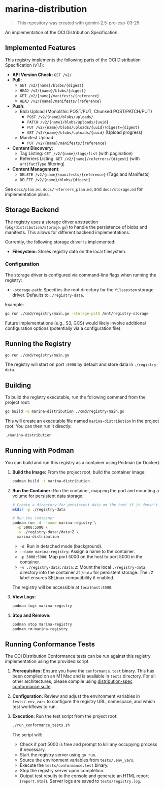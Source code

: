 # marina-distribution

> This repository was created with gemini-2.5-pro-exp-03-25

An implementation of the OCI Distribution Specification.

## Implemented Features

This registry implements the following parts of the OCI Distribution Specification (v1.1):

*   **API Version Check:** `GET /v2/`
*   **Pull:**
    *   `GET /v2/{name}/blobs/{digest}`
    *   `HEAD /v2/{name}/blobs/{digest}`
    *   `GET /v2/{name}/manifests/{reference}`
    *   `HEAD /v2/{name}/manifests/{reference}`
*   **Push:**
    *   Blob Upload (Monolithic POST/PUT, Chunked POST/PATCH/PUT)
        *   `POST /v2/{name}/blobs/uploads/`
        *   `PATCH /v2/{name}/blobs/uploads/{uuid}`
        *   `PUT /v2/{name}/blobs/uploads/{uuid}?digest={digest}`
        *   `GET /v2/{name}/blobs/uploads/{uuid}` (Upload progress)
    *   Manifest Upload
        *   `PUT /v2/{name}/manifests/{reference}`
*   **Content Discovery:**
    *   Tag Listing: `GET /v2/{name}/tags/list` (with pagination)
    *   Referrers Listing: `GET /v2/{name}/referrers/{digest}` (with `artifactType` filtering)
*   **Content Management:**
    *   `DELETE /v2/{name}/manifests/{reference}` (Tags and Manifests)
    *   `DELETE /v2/{name}/blobs/{digest}`

See `docs/plan.md`, `docs/referrers_plan.md`, and `docs/storage.md` for implementation plans.

## Storage Backend

The registry uses a storage driver abstraction (`pkg/distribution/storage.go`) to handle the persistence of blobs and manifests. This allows for different backend implementations.

Currently, the following storage driver is implemented:

*   **Filesystem:** Stores registry data on the local filesystem.

### Configuration

The storage driver is configured via command-line flags when running the registry:

*   `-storage-path`: Specifies the root directory for the `filesystem` storage driver. Defaults to `./registry-data`.

Example:
```bash
go run ./cmd/registry/main.go -storage-path /mnt/registry-storage
```

Future implementations (e.g., S3, GCS) would likely involve additional configuration options (potentially via a configuration file).

## Running the Registry

```bash
go run ./cmd/registry/main.go
```

The registry will start on port `:5000` by default and store data in `./registry-data`.

## Building

To build the registry executable, run the following command from the project root:

```bash
go build -o marina-distribution ./cmd/registry/main.go
```

This will create an executable file named `marina-distribution` in the project root. You can then run it directly:

```bash
./marina-distribution
```

## Running with Podman

You can build and run this registry as a container using Podman (or Docker).

1.  **Build the Image:** From the project root, build the container image:

    ```bash
    podman build -t marina-distribution .
    ```

2.  **Run the Container:** Run the container, mapping the port and mounting a volume for persistent data storage:

    ```bash
    # Create a directory for persistent data on the host if it doesn't exist
    mkdir -p ./registry-data

    # Run the container
    podman run -d --name marina-registry \
      -p 5000:5000 \
      -v ./registry-data:/data:Z \
      marina-distribution
    ```

    *   `-d`: Run in detached mode (background).
    *   `--name marina-registry`: Assign a name to the container.
    *   `-p 5000:5000`: Map port 5000 on the host to port 5000 in the container.
    *   `-v ./registry-data:/data:Z`: Mount the local `./registry-data` directory into the container at `/data` for persistent storage. The `:Z` label ensures SELinux compatibility if enabled.

    The registry will be accessible at `localhost:5000`.

3.  **View Logs:**

    ```bash
    podman logs marina-registry
    ```

4.  **Stop and Remove:**

    ```bash
    podman stop marina-registry
    podman rm marina-registry
    ```

## Running Conformance Tests

The OCI Distribution Conformance tests can be run against this registry implementation using the provided script.

1.  **Prerequisites:** Ensure you have the `conformance.test` binary. This has been compiled on an M1 Mac and is available in `tests` directory. For all other architectures, please compile using [distribution-spec conformance suite](https://github.com/opencontainers/distribution-spec/tree/main/conformance).
2.  **Configuration:** Review and adjust the environment variables in `tests/.env_vars` to configure the registry URL, namespace, and which test workflows to run.
3.  **Execution:** Run the test script from the project root:

    ```bash
    ./run_conformance_tests.sh
    ```

    The script will:
    *   Check if port 5000 is free and prompt to kill any occupying process if necessary.
    *   Start the registry server using `go run`.
    *   Source the environment variables from `tests/.env_vars`.
    *   Execute the `tests/conformance.test` binary.
    *   Stop the registry server upon completion.
    *   Output test results to the console and generate an HTML report (`report.html`). Server logs are saved to `tests/registry.log`.

